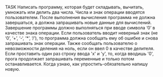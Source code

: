 TASK
Написать программу, которая будет складывать, вычитать, умножать или
делить два числа. Числа и знак операции вводятся пользователем. После
выполнения вычисления программа не должна завершаться, а должна
запрашивать новые данные для вычислений. Завершение программы
должно выполняться при вводе символа ‘0’ в качестве знака операции.
Если пользователь вводит неверный знак (не ‘0’, ‘+’, ‘-‘, ‘*’, ‘/’), то программа
должна сообщать ему об ошибке и снова запрашивать знак операции.
Также сообщать пользователю о невозможности деления на ноль, если он
ввел 0 в качестве делителя.
	Если проставить один раз строку ввода 'x' и 'y', то, когда вводишь '0',
прога продолжает запрашивать переменные и только потом останавливается.
	Когда узнаю, как упростить-обязательно напишу новую.
